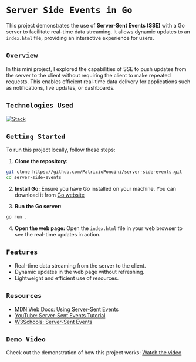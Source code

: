# `Server Side Events in Go`

This project demonstrates the use of **Server-Sent Events (SSE)** with a Go server to facilitate real-time data streaming. It allows dynamic updates to an `index.html` file, providing an interactive experience for users.

## `Overview`

In this mini project, I explored the capabilities of SSE to push updates from the server to the client without requiring the client to make repeated requests. This enables efficient real-time data delivery for applications such as notifications, live updates, or dashboards.

## `Technologies Used`

[![Stack](https://skillicons.dev/icons?i=go,js,html,css)](https://skillicons.dev)

## `Getting Started`

To run this project locally, follow these steps:

1. **Clone the repository:**

```sh
git clone https://github.com/PatricioPoncini/server-side-events.git
cd server-side-events
```

2. **Install Go:** Ensure you have Go installed on your machine. You can download it from [Go website](https://go.dev/doc/install)

3. **Run the Go server:**

```sh
go run .
```

4. **Open the web page:** Open the `index.html` file in your web browser to see the real-time updates in action.

## `Features`

- Real-time data streaming from the server to the client.
- Dynamic updates in the web page without refreshing.
- Lightweight and efficient use of resources.

## `Resources`

- [MDN Web Docs: Using Server-Sent Events](https://developer.mozilla.org/en-US/docs/Web/API/Server-sent_events/Using_server-sent_events)
- [YouTube: Server-Sent Events Tutorial](https://www.youtube.com/watch?v=nvijc5J-JAQ)
- [W3Schools: Server-Sent Events](https://www.w3schools.com/html/html5_serversentevents.asp)

## `Demo Video`

Check out the demonstration of how this project works: [Watch the video](https://github.com/user-attachments/assets/9968c58d-966a-4f32-b472-a4de53217613)
